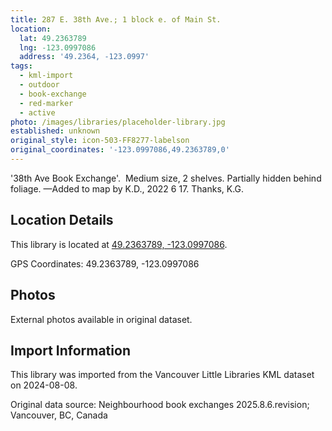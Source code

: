 ```yaml
---
title: 287 E. 38th Ave.; 1 block e. of Main St.
location:
  lat: 49.2363789
  lng: -123.0997086
  address: '49.2364, -123.0997'
tags:
  - kml-import
  - outdoor
  - book-exchange
  - red-marker
  - active
photo: /images/libraries/placeholder-library.jpg
established: unknown
original_style: icon-503-FF8277-labelson
original_coordinates: '-123.0997086,49.2363789,0'
---
```

'38th Ave Book Exchange'.  
Medium size, 2 shelves.
Partially hidden behind foliage.
—Added to map by K.D., 2022 6 17. 
 Thanks, K.G.  

## Location Details

This library is located at [49.2363789, -123.0997086](https://www.google.com/maps?q=49.2363789,-123.0997086).

GPS Coordinates: 49.2363789, -123.0997086

## Photos

External photos available in original dataset.

## Import Information

This library was imported from the Vancouver Little Libraries KML dataset on 2024-08-08.

Original data source: Neighbourhood book exchanges 2025.8.6.revision; Vancouver, BC, Canada
